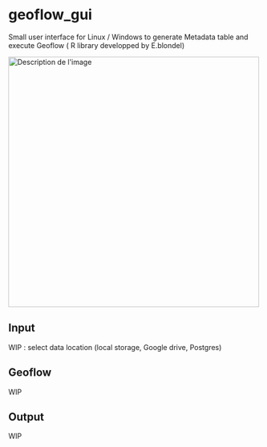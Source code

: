 # geoflow_gui

Small user interface for Linux / Windows to generate Metadata table and execute Geoflow ( R library developped by E.blondel)

<img src="https://drive.google.com/file/d/160iyaZWcnZoS2XXsPFAueqI2vZZ4HkE_/view?usp=share_link" alt="Description de l'image" width="500">

## Input 
WIP : select data location (local storage, Google drive, Postgres)

## Geoflow
WIP
## Output
WIP